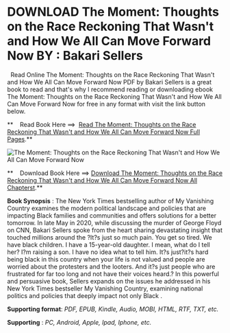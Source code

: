  **DOWNLOAD The Moment: Thoughts on the Race Reckoning That Wasn't and How We All Can Move Forward Now BY : Bakari Sellers**
===========================================================================================================================

  Read Online The Moment: Thoughts on the Race Reckoning That Wasn't and How We All Can Move Forward Now PDF by Bakari Sellers is a great book to read and that's why I recommend reading or downloading ebook The Moment: Thoughts on the Race Reckoning That Wasn't and How We All Can Move Forward Now for free in any format with visit the link button below.

**    Read Book Here ==>  [Read The Moment: Thoughts on the Race Reckoning That Wasn't and How We All Can Move Forward Now Full Pages](https://goodreadbook.site/?book=006308502X).**

![The Moment: Thoughts on the Race Reckoning That Wasn't and How We All Can Move Forward Now](https://i.gr-assets.com/images/S/compressed.photo.goodreads.com/books/1706998166l/181110038.jpg)

**    Download Book Here ==> [Download The Moment: Thoughts on the Race Reckoning That Wasn't and How We All Can Move Forward Now All Chapterst](https://goodreadbook.site/?book=006308502X).**

**Book Synopsis** : The New York Times bestselling author of My Vanishing Country examines the modern political landscape and policies that are impacting Black families and communities and offers solutions for a better tomorrow. In late May in 2020, while discussing the murder of George Floyd on CNN, Bakari Sellers spoke from the heart sharing devastating insight that touched millions around the ?It?s just so much pain. You get so tired. We have black children. I have a 15-year-old daughter. I mean, what do I tell her? I?m raising a son. I have no idea what to tell him. It?s just?it?s hard being black in this country when your life is not valued and people are worried about the protesters and the looters. And it?s just people who are frustrated for far too long and not have their voices heard.? In this powerful and persuasive book, Sellers expands on the issues he addressed in his New York Times bestseller My Vanishing Country, examining national politics and policies that deeply impact not only Black .

**Supporting format**: _PDF, EPUB, Kindle, Audio, MOBI, HTML, RTF, TXT, etc._

**Supporting** : _PC, Android, Apple, Ipad, Iphone, etc._